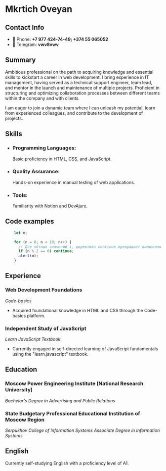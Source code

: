 # Mkrtich Oveyan

## Contact Info
- :iphone: Phone: **+7 977 424-74-49; +374 55 065052**
- :speech_balloon: Telegram: **vwv8vwv**

## Summary
Ambitious professional on the path to acquiring knowledge and essential skills to kickstart a career in web development. I bring experience in IT management, having served as a technical support engineer, team lead, and mentor in the launch and maintenance of multiple projects. Proficient in structuring and optimizing collaboration processes between different teams within the company and with clients.

I am eager to join a dynamic team where I can unleash my potential, learn from experienced colleagues, and contribute to the development of projects.

## Skills
- ### Programming Languages:
    Basic proficiency in HTML, CSS, and JavaScript.  
- ### Quality Assurance:
    Hands-on experience in manual testing of web applications.  
- ### Tools:
    Familiarity with Notion and DevAjure.

## Code examples
~~~js
    let m;
    
    for (n = 0; n < 10; n++) {
      // Для чётных значений i, директива continue прекращает выполнение тела цикла и запускает следующую итерацию for (со следующим числом).  alert вызывается только для нечётных чисел.
      if (n % 2 == 0) continue;
      alert(n);
    }
~~~

## Experience
### Web Development Foundations
*Code-basics*
- Acquired foundational knowledge in HTML and CSS through the Code-basics platform.

### Independent Study of JavaScript
*Learn JavaScript Textbook*
- Currently engaged in self-directed learning of JavaScript fundamentals using the "learn.javascript" textbook.

## Education
### Moscow Power Engineering Institute (National Research University)
*Bachelor's Degree in Advertising and Public Relations*

### State Budgetary Professional Educational Institution of Moscow Region
*Serpukhov College of Information Systems*
*Associate Degree in Information Systems*

## English
Currently self-studying English with a proficiency level of A1.
